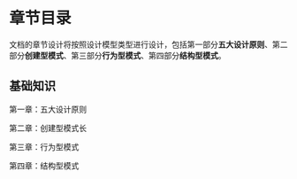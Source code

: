 # 章节目录

文档的章节设计将按照设计模型类型进行设计，包括第一部分**五大设计原则**、第二部分**创建型模式**、第三部分**行为型模式**、第四部分**结构型模式**。

## 基础知识

第一章：五大设计原则

第二章：创建型模式长

第三章：行为型模式

第四章：结构型模式